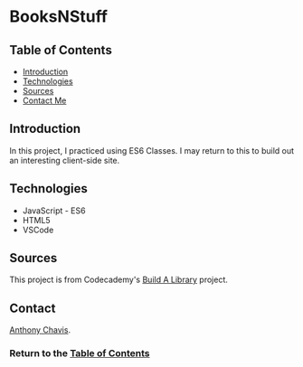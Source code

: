 # BooksNStuff

## Table of Contents

-   [Introduction](#introduction)
-   [Technologies](#technologies)
-   [Sources](#sources)
-   [Contact Me](#contact)

## Introduction

In this project, I practiced using ES6 Classes.
I may return to this to build out an interesting client-side site.

## Technologies

-   JavaScript - ES6
-   HTML5
-   VSCode

## Sources

This project is from Codecademy's [Build A Library][lesson-site] project.

## Contact

[Anthony Chavis][email].

### Return to the [Table of Contents](#table-of-contents)

[live-site]: https://anthonychavis.github.io/
[flowchart]: resources/
[architecture]: resources/
[lesson-site]: https://www.codecademy.com/courses/learn-intermediate-javascript/projects/build-a-library
[email]: gitanthony@yahoo.com

<!--
-   [Launch](#launch)
-   [Flowchart](#flowchart)
-   [Architectrure](#architecture)

+
-   CSS3
-   draw.io

## Launch

[Live site][live-site]

## Flowchart

![Flowchart][flowchart]

## Architecture

![Architecture][architecture] -->
